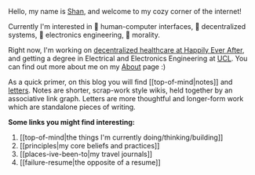 ---
---

Hello, my name is [Shan](https://solderneer.me/), and welcome to my cozy corner of the internet!

Currently I'm interested in 🧠 human-computer interfaces, 🏫 decentralized systems, 🔌 electronics engineering, 💭 morality.

Right now, I'm working on [decentralized healthcare at Happily Ever After](https://hea.care/), and getting a degree in Electrical and Electronics Engineering at [UCL](https://ucl.ac.uk). You can find out more about me on my [About](https://solderneer.me/posts/about/) page :)

As a quick primer, on this blog you will find [[top-of-mind|notes]] and [letters](https://solderneer.me/letters/). Notes are shorter, scrap-work style wikis, held together by an associative link graph. Letters are more thoughtful and longer-form work which are standalone pieces of writing.


**Some links you might find interesting:**

1. [[top-of-mind|the things I'm currently doing/thinking/building]]
2. [[principles|my core beliefs and practices]]
3. [[places-ive-been-to|my travel journals]]
4. [[failure-resume|the opposite of a resume]]


